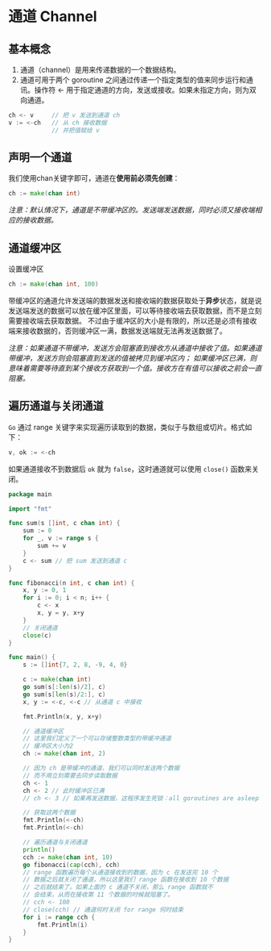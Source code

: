 # 通道 Channel
## 基本概念
1. 通道（channel）是用来传递数据的一个数据结构。
2. 通道可用于两个 goroutine 之间通过传递一个指定类型的值来同步运行和通讯。操作符 <- 用于指定通道的方向，发送或接收。如果未指定方向，则为双向通道。
```go
ch <- v    	// 把 v 发送到通道 ch
v := <-ch  	// 从 ch 接收数据
            // 并把值赋给 v
```
## 声明一个通道
我们使用chan关键字即可，通道在**使用前必须先创建**：
```go
ch := make(chan int)
```

*注意：默认情况下，通道是不带缓冲区的。发送端发送数据，同时必须又接收端相应的接收数据。*

## 通道缓冲区
设置缓冲区
```go
ch := make(chan int, 100)
```
带缓冲区的通道允许发送端的数据发送和接收端的数据获取处于**异步**状态，就是说发送端发送的数据可以放在缓冲区里面，可以等待接收端去获取数据，而不是立刻需要接收端去获取数据。
不过由于缓冲区的大小是有限的，所以还是必须有接收端来接收数据的，否则缓冲区一满，数据发送端就无法再发送数据了。

*注意：如果通道不带缓冲，发送方会阻塞直到接收方从通道中接收了值。如果通道带缓冲，发送方则会阻塞直到发送的值被拷贝到缓冲区内；
如果缓冲区已满，则意味着需要等待直到某个接收方获取到一个值。接收方在有值可以接收之前会一直阻塞。*

## 遍历通道与关闭通道
```Go``` 通过 range 关键字来实现遍历读取到的数据，类似于与数组或切片。格式如下：
```go
v, ok := <-ch
```
如果通道接收不到数据后 ```ok``` 就为 ```false```，这时通道就可以使用 ```close()``` 函数来关闭。

```go
package main

import "fmt"

func sum(s []int, c chan int) {
	sum := 0
	for _, v := range s {
		sum += v
	}
	c <- sum // 把 sum 发送到通道 c
}

func fibonacci(n int, c chan int) {
	x, y := 0, 1
	for i := 0; i < n; i++ {
		c <- x
		x, y = y, x+y
	}
	// 关闭通道
	close(c)
}

func main() {
	s := []int{7, 2, 8, -9, 4, 0}

	c := make(chan int)
	go sum(s[:len(s)/2], c)
	go sum(s[len(s)/2:], c)
	x, y := <-c, <-c // 从通道 c 中接收

	fmt.Println(x, y, x+y)

	// 通道缓冲区
	// 这里我们定义了一个可以存储整数类型的带缓冲通道
	// 缓冲区大小为2
	ch := make(chan int, 2)

	// 因为 ch 是带缓冲的通道，我们可以同时发送两个数据
	// 而不用立刻需要去同步读取数据
	ch <- 1
	ch <- 2 // 此时缓冲区已满
	// ch <- 3 // 如果再发送数据，这程序发生死锁：all goroutines are asleep - deadlock!

	// 获取这两个数据
	fmt.Println(<-ch)
	fmt.Println(<-ch)

	// 遍历通道与关闭通道
	println()
	cch := make(chan int, 10)
	go fibonacci(cap(cch), cch)
	// range 函数遍历每个从通道接收到的数据，因为 c 在发送完 10 个
	// 数据之后就关闭了通道，所以这里我们 range 函数在接收到 10 个数据
	// 之后就结束了。如果上面的 c 通道不关闭，那么 range 函数就不
	// 会结束，从而在接收第 11 个数据的时候就阻塞了。
	// cch <- 100
	// close(cch) // 通道何时关闭 for range 何时结束
	for i := range cch {
		fmt.Println(i)
	}
}
```